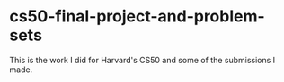 # cs50-final-project-and-problem-sets
This is the work I did for Harvard's CS50 and some of the submissions I made.

